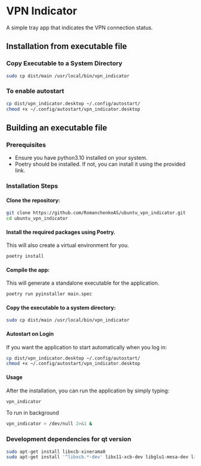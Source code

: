 # VPN Indicator

A simple tray app that indicates the VPN connection status.

## Installation from executable file

### Copy Executable to a System Directory

```bash
sudo cp dist/main /usr/local/bin/vpn_indicator
```

### To enable autostart

```bash
cp dist/vpn_indicator.desktop ~/.config/autostart/
chmod +x ~/.config/autostart/vpn_indicator.desktop
```

## Building an executable file

### Prerequisites
- Ensure you have python3.10 installed on your system.
- Poetry should be installed. If not, you can install it using the provided link.


### Installation Steps
#### Clone the repository:
```bash
git clone https://github.com/RomanchenkoAS/ubuntu_vpn_indicator.git
cd ubuntu_vpn_indicator
```
#### Install the required packages using Poetry. 
This will also create a virtual environment for you.

```bash
poetry install
```

#### Compile the app:
This will generate a standalone executable for the application.

```bash
poetry run pyinstaller main.spec
```

#### Copy the executable to a system directory:
```bash
sudo cp dist/main /usr/local/bin/vpn_indicator
```
#### Autostart on Login
If you want the application to start automatically when you log in:

```bash
cp dist/vpn_indicator.desktop ~/.config/autostart/
chmod +x ~/.config/autostart/vpn_indicator.desktop
```
#### Usage
After the installation, you can run the application by simply typing:

```bash
vpn_indicator
```

To run in background 
```bash
vpn_indicator > /dev/null 2>&1 & 
```

### Development dependencies for qt version
```bash
sudo apt-get install libxcb-xinerama0
sudo apt-get install '^libxcb.*-dev' libx11-xcb-dev libglu1-mesa-dev libxrender-dev libxi-dev libxkbcommon-dev libxkbcommon-x11-dev
```
